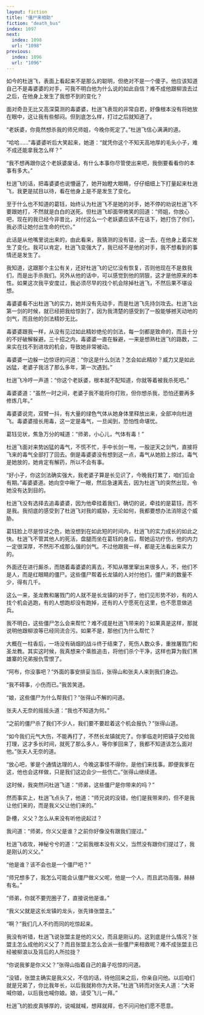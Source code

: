 ```yaml
---
layout: fiction
title: "僵尸来相助"
fiction: "death_bus"
index: 1097
next:
  index: 1098
  url: "1098"
previous:
  index: 1096
  url: "1096"
---
```

如今的杜逍飞，表面上看起来不是那么的聪明，但绝对不是一个傻子。他应该知道自己不是毒婆婆的对手，可我不明白他为什么说的如此自信？难不成他跟柳浪去过之后，在他身上发生了我想不到的变化？

面对奇丑无比又高深莫测的毒婆婆，杜逍飞表现的非常自若，好像根本没有将她放在眼中，这让我有些郁闷。但到底怎么样，打过之后就知道了。

“老妖婆，你竟然想杀我的师兄师姐，今晚你死定了。”杜逍飞信心满满的道。

“哈哈……”毒婆婆听后大笑起来，她道：“就凭你这个不知天高地厚的毛头小子，难不成还能拿我怎么样？”

“我不想再跟你这个老妖婆废话，有什么本事你尽管使出来吧，我倒要看看你的本事有多大。”

杜逍飞的话，把毒婆婆也说懵逼了，她开始瞪大眼睛，仔仔细细上下打量起来杜逍飞，我更是拭目以待，看在他身上是不是发生了变化。

至于什么也不知道的葛钰，始终认为杜逍飞不是她的对手，她不停的劝说杜逍飞不要跟她打，不然就是白白的送死。但杜逍飞却面带微笑的回道：“师姐，你放心吧，现在的我已经今非昔比，对付这么一个老妖婆应该不在话下，她打伤了你们，我必须让她付出生命的代价。”

此话是从他嘴里说出来的，由此看来，我猜测的没有错，这一去，在他身上着实发生了变化。我可以肯定，杜逍飞变强大了，我已经不是他的对手，我不想看到的事情还是发生了。

我知道，这跟那个主公有关，还好杜逍飞的记忆没有恢复，否则他现在不是救我们，而是出手杀我们。另外从他的话中，可以感觉到他的阴狠，这才是他原来的本性。如果这次我平安度过，我必须尽早的找个机会除掉杜逍飞，不然后果不堪设想。

毒婆婆看不出杜逍飞的实力，她并没有先动手，而是杜逍飞先持剑攻去。杜逍飞出第一剑的时候，就已经把我给惊到了，因为我清楚的感受到了一股能够撼天动地的剑气，而且他的剑法精妙无比。

毒婆婆跟我一样，从没有见过如此精妙绝伦的剑法，每一剑都是致命的，而且十分的不好破解躲避。三十招之内，毒婆婆一直在躲避，一来是想熟杜逍飞的路数，二来实在找不到进攻的机会，导致她非常被动。

毒婆婆一边躲一边惊讶的问道：“你这是什么剑法？怎会如此精妙？威力又是如此凶猛，老婆子我活了那么多年，第一次遇到。”

杜逍飞冷哼一声道：“你这个老妖婆，根本就不配知道，你就等着被我杀死吧。”

毒婆婆道：“虽然一时之间，老婆子我不能将你打败，但你想杀我，恐怕还要再多修炼几年。”

毒婆婆说完，双臂一抖，有大量的绿色气体从她身体里释放出来，全部冲向杜逍飞。毒婆婆擅长用毒，这一定是毒气，一旦闻到，恐怕性命堪忧。

葛钰见状，焦急万分的喊道：“师弟，小心儿，气体有毒！”

杜逍飞面对来势凶猛的毒气，不慌不忙，手中长剑一甩，一股逆天之剑气，直接将飞来的毒气全部打了回去。倒是毒婆婆没有想到这一点，毒气从她脸上掠过。毒气是她放的，她肯定有解药，所以不会有事。

“好小子，你这剑法确实强大，我老婆子算是长见识了，今晚我打累了，咱们后会有期。”毒婆婆道。她向空中瞅了一眼，然后急速离去，因为杜逍飞的突然出现，令她没有达到目的。

杜逍飞没有选择去追毒婆婆，因为他牵挂着我们，确切的说，牵挂的是葛钰，而不是我。我彻底的感受到了杜逍飞对我的威胁，无论如何，我都要想办法消除这个威胁。

葛钰脸上尽是惊讶之色，她没想到在如此短的时间内，杜逍飞的实力成长的如此之快。杜逍飞不管其他人的死活，盘腿而坐在葛钰的身后，帮她运功疗伤，他的内力一定很深厚，不然形不成那么强的剑气。不过他跟我一样，都是无法看出来实力的。

外面还在进行厮杀，而随着毒婆婆的离去，不知从哪里窜出来很多人，不，他们不是人，而是红眼睛的僵尸。这些僵尸帮着长龙镇的人对付他们，僵尸来的数量不少，得有几千。

这么一来，圣龙教和屠戮门的人就不是长龙镇的对手了，他们见形势不妙，有的人找个机会逃跑，有的人想跑却没有跑掉，还有的人宁愿死在这里，也不愿意做逃兵。

我不明白，这些僵尸怎么会来帮忙？难不成是杜逍飞带来的？如果真是这样，那就说明他跟柳浪等已经同流合污。如果不是，那他们为什么帮忙？

大概在一柱香后，一场没有硝烟的战斗终于结束了，死伤人数众多，重挫屠戮门和圣龙教。其实这时候，我真想来个乘胜追击，将他们杀个干净，这样也算为我们黑雄寨的兄弟报仇雪恨了。

“阿布，你没事吧？”外面的事安排妥当后，张得山和张夫人来到我们身边。

“我不碍事，小伤而已。”我苦笑道。

“娘，这些僵尸为什么帮我们？”张得山不解的问道。

张夫人无奈的摇摇头道：“我也不知道为何。”

“之前的僵尸杀了我们不少人，我们要不要趁着这个机会报仇？”张得山道。

“如今我们元气大伤，不能再打了，不然长龙镇就完了。你爹临走时把镇子交给我打理，这才多长时间，就死了那么多人，等你爹回来了，我都不知道该怎么面对他。”张夫人无奈的道。

“放心吧，爹是个通情达理的人，今晚这事怪不得你，是他们来找事。即便我爹在这，他也会这样做，只是我们这边会少一些伤亡。”张得山继续道。

这时候，我突然问杜逍飞道：“师弟，这些僵尸是你带来的吗？”

然而事实上，杜逍飞点头了，他道：“师兄说的没错，他们是我带来的，但不是我让他们来的，而是我义父让他们来的。”

卧槽，义父？怎么从来没有听他说起过？

我问道：“师弟，你义父是谁？之前你好像没有跟我们提过。”

杜逍飞收攻，神秘兮兮的道：“之前我根本没有义父，当然没有跟你们提过了，我是刚认的义父。”

“他是谁？该不会也是一个僵尸吧？”

“师兄想多了，我怎么可能会认僵尸做义父呢，他是一个人，而且武功高强，赫赫有名。”

“师弟，你就不要兜圈子了，直接说他是谁。”

“我义父就是这长龙镇的龙头，张先锋张盟主。”

“啊？”我们几人不约而同的吃惊起来。

我没有听错，杜逍飞说张盟主是他的义父，而且是刚认的。这到底是什么情况？张盟主怎么成他的义父了？而且张盟主怎么会派一些僵尸来相救呢？难不成张盟主已经被柳浪以及背后的人所拉拢？

“你说我爹是你义父？”张得山指着自己的鼻子吃惊的问道。

“没错，张盟主确实是我义父，不信的话，待他回来之后，你亲自问他。以后咱们就是兄弟了，你比我年长，以后我就称你为大哥。”杜逍飞转而对张夫人道：“大哥喊你娘，以后我也喊你娘。娘，请受飞儿一拜。”

杜逍飞的脸皮真够厚的，说喊就喊，想拜就拜，也不问问他们愿不愿意。